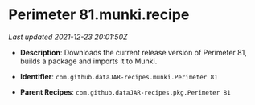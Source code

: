 # Perimeter 81.munki.recipe

_Last updated 2021-12-23 20:01:50Z_

- **Description**: Downloads the current release version of Perimeter 81, builds a package and imports it to Munki.

- **Identifier**: `com.github.dataJAR-recipes.munki.Perimeter 81`

- **Parent Recipes**: `com.github.dataJAR-recipes.pkg.Perimeter 81`
